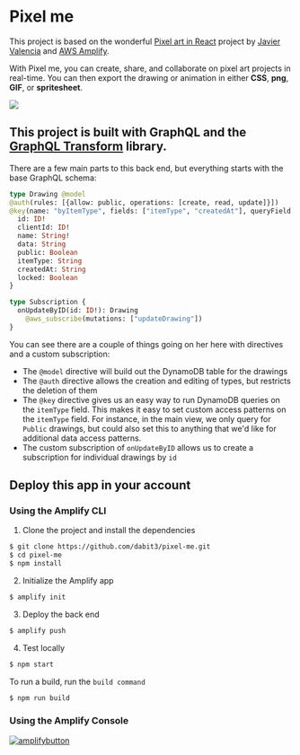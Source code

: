 # Pixel me

This project is based on the wonderful [Pixel art in React](https://github.com/jvalen/pixel-art-react) project by [Javier Valencia](https://github.com/jvalen/pixel-art-react) and [AWS Amplify](https://docs.amplify.aws/).

With Pixel me, you can create, share, and collaborate on pixel art projects in real-time. You can then export the drawing or animation in either __CSS__, __png__, __GIF__, or __spritesheet__.

![](demo.gif)

## This project is built with GraphQL and the [GraphQL Transform](https://docs.amplify.aws/cli/graphql-transformer/overview) library.

There are a few main parts to this back end, but everything starts with the base GraphQL schema:

```graphql
type Drawing @model
@auth(rules: [{allow: public, operations: [create, read, update]}])
@key(name: "byItemType", fields: ["itemType", "createdAt"], queryField: "itemsByType") {
  id: ID!
  clientId: ID!
  name: String!
  data: String
  public: Boolean
  itemType: String
  createdAt: String
  locked: Boolean
}

type Subscription {
  onUpdateByID(id: ID!): Drawing
    @aws_subscribe(mutations: ["updateDrawing"])
}
```

You can see there are a couple of things going on her here with directives and a custom subscription:

- The `@model` directive will build out the DynamoDB table for the drawings
- The `@auth` directive allows the creation and editing of types, but restricts the deletion of them
- The `@key` directive gives us an easy way to run DynamoDB queries on the `itemType` field. This makes it easy to set custom access patterns on the `itemType` field. For instance, in the main view, we only query for `Public` drawings, but could also set this to anything that we'd like for additional data access patterns.
- The custom subscription of `onUpdateByID` allows us to create a subscription for individual drawings by `id`

## Deploy this app in your account

### Using the Amplify CLI

1. Clone the project and install the dependencies

```sh
$ git clone https://github.com/dabit3/pixel-me.git
$ cd pixel-me
$ npm install
```

2. Initialize the Amplify app

```sh
$ amplify init
```

3. Deploy the back end

```sh
$ amplify push
```

4. Test locally

```sh
$ npm start
```

To run a build, run the `build command`

```sh
$ npm run build
```

### Using the Amplify Console

[![amplifybutton](https://oneclick.amplifyapp.com/button.svg)](https://console.aws.amazon.com/amplify/home#/deploy?repo=https://github.com/dabit3/pixel-me)